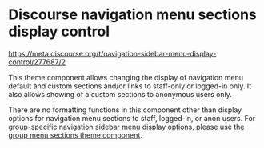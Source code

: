# Discourse navigation menu sections display control 
https://meta.discourse.org/t/navigation-sidebar-menu-display-control/277687/2

This theme component allows changing the display of navigation menu default and custom sections and/or links to staff-only or logged-in only. It also allows showing of a custom sections to anonymous users only.

There are no formatting functions in this component other than display options for navigation menu sections to staff, logged-in, or anon users.
For group-specific navigation sidebar menu display options, please use the <a href="https://github.com/Lillinator/group-menu-sections">group menu sections theme component</a>.
